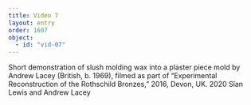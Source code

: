 ```yaml
---
title: Video 7
layout: entry
order: 1607
object:
  - id: "vid-07"
---
```


Short demonstration of slush molding wax into a plaster piece mold by Andrew Lacey (British, b. 1969), filmed as part of “Experimental Reconstruction of the Rothschild Bronzes,” 2016, Devon, UK. 2020 Sîan Lewis and Andrew Lacey
